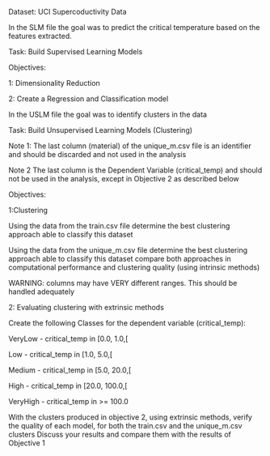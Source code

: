 Dataset: UCI Supercoductivity Data

In the SLM file the goal was to predict the critical temperature based on the features extracted.

Task: Build Supervised Learning Models

Objectives: 

1: Dimensionality Reduction

2: Create a Regression and Classification model



In the USLM file the goal was to identify clusters in the data 

Task: Build Unsupervised Learning Models (Clustering)

Note 1: The last column (material) of the unique_m.csv file is an identifier and should be discarded and not used in the analysis

Note 2 The last column is the Dependent Variable (critical_temp) and should not be used in the analysis, except in Objective 2 as described below

Objectives:

1:Clustering

Using the data from the train.csv file determine the best clustering approach able to classify this dataset

Using the data from the unique_m.csv file determine the best clustering approach able to classify this dataset
compare both approaches in computational performance and clustering quality (using intrinsic methods)

WARNING: columns may have VERY different ranges. This should be handled adequately

2: Evaluating clustering with extrinsic methods

Create the following Classes for the dependent variable (critical_temp):

VeryLow - critical_temp in [0.0, 1.0,[

Low - critical_temp in [1.0, 5.0,[

Medium - critical_temp in [5.0, 20.0,[

High - critical_temp in [20.0, 100.0,[

VeryHigh - critical_temp in >= 100.0

With the clusters produced in objective 2, using extrinsic methods, verify the quality of each model, for both the train.csv and the unique_m.csv clusters
Discuss your results and compare them with the results of Objective 1
